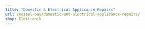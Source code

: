```yaml
---
title: "Domestic & Electrical Applicance Repairs"
url: /mossel-bay/domestic-und-electrical-applicance-repairs/
shop: Elektronik
---
```

